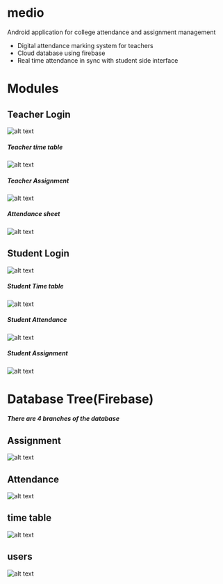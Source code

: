 # medio
Android application for college attendance and assignment management

- Digital attendance marking system for teachers
- Cloud database using firebase
- Real time attendance in sync with student side interface
# Modules
## Teacher Login
![alt text](https://github.com/theHarshit1/medio/blob/master/Screenshot_1525764555.png)

##### Teacher time table
![alt text](https://github.com/theHarshit1/medio/blob/master/Screenshot_1525764579.png)
##### Teacher Assignment
![alt text](https://github.com/theHarshit1/medio/blob/master/Screenshot_1525764631.png)
##### Attendance sheet
![alt text](https://github.com/theHarshit1/medio/blob/master/Screenshot_20180508-155839.png)

## Student Login
![alt text](https://github.com/theHarshit1/medio/blob/master/Screenshot_1525764579.png)

##### Student Time table
![alt text](https://github.com/theHarshit1/medio/blob/master/Screenshot_1525771414.png)
##### Student Attendance
![alt text](https://github.com/theHarshit1/medio/blob/master/Screenshot_1525771414.png)
##### Student Assignment
![alt text](https://github.com/theHarshit1/medio/blob/master/Screenshot_1525771424.png)

# Database Tree(Firebase)
##### There are 4 branches of the database

## Assignment
![alt text](https://github.com/theHarshit1/medio/blob/master/dbsample1.JPG)

## Attendance
![alt text](https://github.com/theHarshit1/medio/blob/master/dbsample2.JPG)

## time table
![alt text](https://github.com/theHarshit1/medio/blob/master/dbsample3.JPG)

## users
![alt text](https://github.com/theHarshit1/medio/blob/master/dbsample4.JPG)
